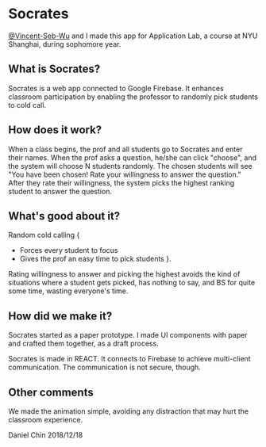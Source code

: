 # Socrates

[@Vincent-Seb-Wu](https://github.com/vincent-Seb-Wu/) and I made this app for Application Lab, a course at NYU Shanghai, during sophomore year. 

## What is Socrates? 

Socrates is a web app connected to Google Firebase. It enhances classroom participation by enabling the professor to randomly pick students to cold call. 

## How does it work? 

When a class begins, the prof and all students go to Socrates and enter their names. 
When the prof asks a question, he/she can click "choose", and the system will choose N students randomly. The chosen students will see "You have been chosen! Rate your willingness to answer the question." After they rate their willingness, the system picks the highest ranking student to answer the question. 

## What's good about it? 

Random cold calling {
- Forces every student to focus
- Gives the prof an easy time to pick students
}. 

Rating willingness to answer and picking the highest avoids the kind of situations where a student gets picked, has nothing to say, and BS for quite some time, wasting everyone's time. 

## How did we make it? 

Socrates started as a paper prototype. I made UI components with paper and crafted them together, as a draft process. 

Socrates is made in REACT. It connects to Firebase to achieve multi-client communication. The communication is not secure, though. 

## Other comments

We made the animation simple, avoiding any distraction that may hurt the classroom experience. 

Daniel Chin
2018/12/18
